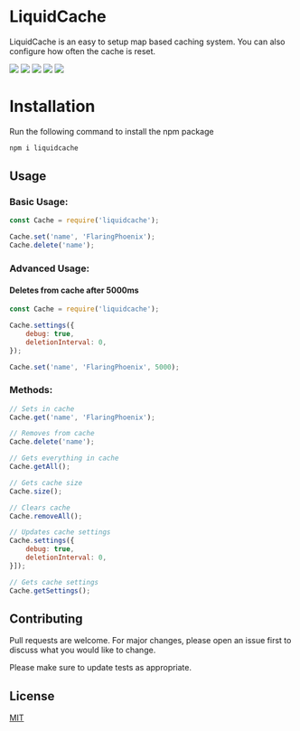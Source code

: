 # LiquidCache
LiquidCache is an easy to setup map based caching system. You can also configure how often the cache is reset.

![](https://img.shields.io/github/stars/BlueFox-Development/LiquidCache) ![](https://img.shields.io/github/forks/BlueFox-Development/LiquidCache) ![](https://img.shields.io/github/issues/BlueFox-Development/LiquidCache) ![](https://img.shields.io/github/license/BlueFox-Development/LiquidCache) ![](https://img.shields.io/discord/870418236078960791)

# Installation

Run the following command to install the npm package

```bash
npm i liquidcache
```

## Usage

### Basic Usage:
```javascript
const Cache = require('liquidcache');

Cache.set('name', 'FlaringPhoenix');
Cache.delete('name');
```

### Advanced Usage:
#### Deletes from cache after 5000ms
```javascript
const Cache = require('liquidcache');

Cache.settings({
    debug: true,
    deletionInterval: 0,
});

Cache.set('name', 'FlaringPhoenix', 5000);
```

### Methods:
```javascript
// Sets in cache
Cache.get('name', 'FlaringPhoenix');

// Removes from cache
Cache.delete('name');

// Gets everything in cache
Cache.getAll();

// Gets cache size
Cache.size();

// Clears cache
Cache.removeAll();

// Updates cache settings
Cache.settings({
    debug: true,
    deletionInterval: 0,
}]);

// Gets cache settings
Cache.getSettings();
```

## Contributing
Pull requests are welcome. For major changes, please open an issue first to discuss what you would like to change.

Please make sure to update tests as appropriate.

## License
[MIT](https://choosealicense.com/licenses/mit/)
